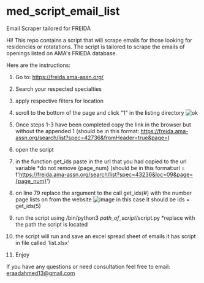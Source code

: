 # med_script_email_list
Email Scraper tailored for FREIDA

Hi! 
This repo contains a script that will scrape emails for those looking for residencies or rotatations. 
The script is tailored to scrape the emails of openings listed on AMA's FRIEDA database. 

Here are the instructions: 
1. Go to: https://freida.ama-assn.org/
2. Search your respected specialties
3. apply respective filters for location
4. scroll to the bottom of the page and click "1" in the listing directory
   ![ok](https://github.com/user-attachments/assets/91a9e1da-4915-415b-81ca-0d8afe3517a9)
   
6. Once steps 1-3 have been completed copy the link in the browser but without the appended 1 (should be in this format: https://freida.ama-assn.org/search/list?spec=42736&fromHeader=true&page=)
8. open the script
9. in the function get_ids paste in the url that you had copied to the url variable *do not remove {page_num} (should be in this format:url = f'https://freida.ama-assn.org/search/list?spec=43236&loc=09&page={page_num}')
10. on line 79 replace the argument to the call get_ids(#) with the number page lists on from the website
    ![image](https://github.com/user-attachments/assets/01c2d261-ed9f-42ad-b58b-28734abc2880)
    in this case it should be  ids = get_ids(5)
11. run the script using /bin/python3 *path_of_script*/script.py   *replace with the path the script is located
12. the script will run and save an excel spread sheet of emails it has script in file called 'list.xlsx'
13. Enjoy

If you have any questions or need consultation feel free to email: eraadahmed13@gmail.com

